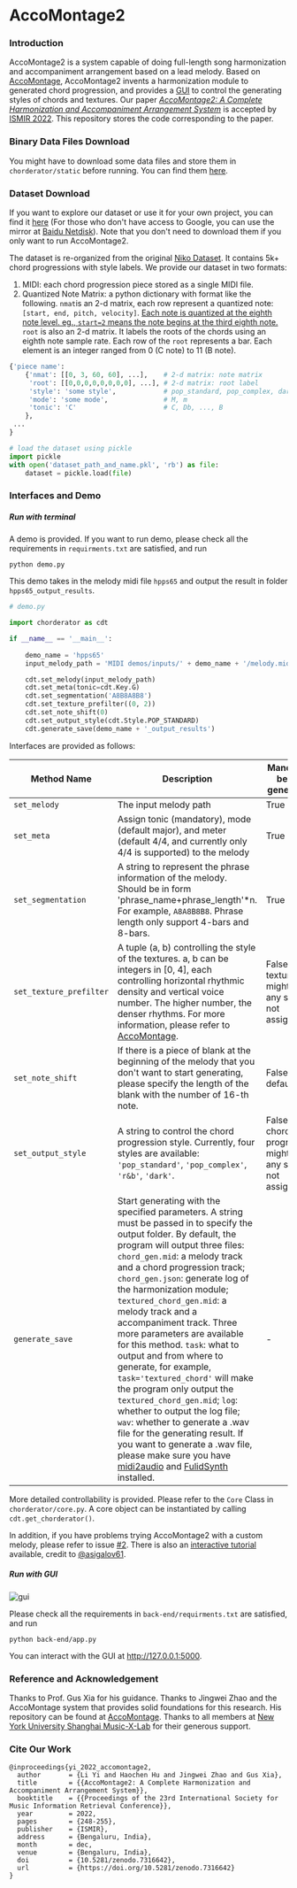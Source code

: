 # AccoMontage2

### Introduction

AccoMontage2 is a system capable of doing full-length song harmonization and accompaniment arrangement based on a lead melody. Based on [AccoMontage](https://github.com/zhaojw1998/accomontage), AccoMontage2 invents a harmonization module to generated chord progression, and provides a [GUI](https://billyyi.top/accomontage2/) to control the generating styles of chords and textures. Our paper *[AccoMontage2: A Complete Harmonization and Accompaniment Arrangement System](https://arxiv.org/abs/2209.00353)* is accepted by [ISMIR 2022](https://ismir2022.ismir.net/). This repository stores the code corresponding to the paper.

### Binary Data Files Download

You might have to download some data files and store them in `chorderator/static` before running. You can find them [here](https://drive.google.com/drive/folders/1z8oW16dZtdS06woHc7_rxserNJRrkc4s?usp=sharing).

### Dataset Download

If you want to explore our dataset or use it for your own project, you can find it [here](https://drive.google.com/drive/folders/1OxM_wjcDyprrDzXSEy7AAJ2v8E04TQAI?usp=sharing) (For those who don't have access to Google, you can use the mirror at [Baidu Netdisk](https://pan.baidu.com/s/15SAUUbwma7nva0y70IcSnw?pwd=k2iy)). Note that you don't need to download them if you only want to run AccoMontage2.

The dataset is re-organized from the original [Niko Dataset](https://www.pianoforproducers.com/nikos-ultimate-midi-pack/). It contains 5k+ chord progressions with style labels. We provide our dataset in two formats:

1. MIDI: each chord progression piece stored as a single MIDI file.
2. Quantized Note Matrix: a python dictionary with format like the following. `nmat`is an 2-d matrix, each row represent a quantized note: `[start, end, pitch, velocity]`. <u>Each note is quantized at the eighth note level. eg., `start=2` means the note begins at the third eighth note.</u> `root` is also an 2-d matrix. It labels the roots of the chords using an eighth note sample rate. Each row of the `root` represents a bar. Each element is an integer ranged from 0 (C note) to 11 (B note).

```python
{'piece name': 
 	{'nmat': [[0, 3, 60, 60], ...],    # 2-d matrix: note matrix
     'root': [[0,0,0,0,0,0,0,0], ...], # 2-d matrix: root label
     'style': 'some style',            # pop_standard, pop_complex, dark, r&b, unknown
     'mode': 'some mode',              # M, m
     'tonic': 'C'                      # C, Db, ..., B
    }, 
 ...
}

# load the dataset using pickle
import pickle
with open('dataset_path_and_name.pkl', 'rb') as file:
    dataset = pickle.load(file)
```

### Interfaces and Demo

##### Run with terminal

A demo is provided. If you want to run demo, please check all the requirements in ``requirments.txt`` are satisfied, and run

```
python demo.py
```

This demo takes in the melody midi file `hpps65` and output the result in folder `hpps65_output_results`.

```python
# demo.py

import chorderator as cdt

if __name__ == '__main__':
    
    demo_name = 'hpps65'
    input_melody_path = 'MIDI demos/inputs/' + demo_name + '/melody.mid'

    cdt.set_melody(input_melody_path)
    cdt.set_meta(tonic=cdt.Key.G)
    cdt.set_segmentation('A8B8A8B8')
    cdt.set_texture_prefilter((0, 2))
    cdt.set_note_shift(0)
    cdt.set_output_style(cdt.Style.POP_STANDARD)
    cdt.generate_save(demo_name + '_output_results')
```

Interfaces are provided as follows:

| Method Name             | Description                                                  | Mandatory before generating                                  | Usage Example                                            |
| ----------------------- | ------------------------------------------------------------ | ------------------------------------------------------------ | -------------------------------------------------------- |
| `set_melody`            | The input melody path                                        | True                                                         | `set_melody('input.mid')`                                |
| `set_meta`              | Assign tonic (mandatory), mode (default major), and meter (default 4/4, and currently only 4/4 is supported) to the melody | True                                                         | `set_meta(tonic=cdt.Key.A, mode=cdt.Mode.MAJOR)`         |
| `set_segmentation`      | A string to represent the phrase information of the melody. Should be in form 'phrase_name+phrase_length'*n. For example, `A8A8B8B8`. Phrase length only support 4-bars and 8-bars. | True                                                         | `set_segmentation('A8A8B8B8')`                           |
| `set_texture_prefilter` | A tuple (a, b) controlling the style of the textures. a, b can be integers in [0, 4], each controlling horizontal rhythmic density and vertical voice number. The higher number, the denser rhythms. For more information, please refer to [AccoMontage](https://github.com/zhaojw1998/AccoMontage). | False, texture might be in any style if not assigned         | `set_texture_prefilter((2,2))`                           |
| `set_note_shift`        | If there is a piece of blank at the beginning of the melody that you don't want to start generating, please specify the length of the blank with the number of 16-th note. | False, default 0                                             | `set_note_shift(16)`                                     |
| `set_output_style`      | A string to control the chord progression style. Currently, four styles are available: `'pop_standard'`, `'pop_complex'`, `'r&b'`, `'dark'`. | False, chord progression might be in any style if not assigned | `set_output_style(cdt.Style.POP_STANDARD)`               |
| `generate_save`         | Start generating with the specified parameters. A string must be passed in to specify the output folder. By default, the program will output three files: `chord_gen.mid`: a melody track and a chord progression track; `chord_gen.json`: generate log of the harmonization module; `textured_chord_gen.mid`: a melody track and a accompaniment track. Three more parameters are available for this method. `task`: what to output and from where to generate, for example, `task='textured_chord'` will make the program only output the `textured_chord_gen.mid`; `log`: whether to output the log file; `wav`: whether to generate a .wav file for the generating result. If you want to generate a .wav file, please make sure you have [midi2audio](https://pypi.org/project/midi2audio/) and [FulidSynth](https://www.fluidsynth.org/) installed. | -                                                            | `generate_save('generate_result', log=False, wav=False)` |

More detailed controllability is provided. Please refer to the `Core` Class in `chorderator/core.py`. A core object can be instantiated by calling `cdt.get_chorderator()`.

In addition, if you have problems trying AccoMontage2 with a custom melody, please refer to issue [#2](https://github.com/billyblu2000/AccoMontage2/issues/2).
There is also an [interactive tutorial](https://github.com/billyblu2000/AccoMontage2/tree/master/colab-notebooks) available, credit to [@asigalov61](https://github.com/asigalov61).

##### Run with GUI

![gui](https://github.com/billyblu2000/accomontage2/blob/master/docs/imgs/gui.jpg)

Please check all the requirements in ``back-end/requirments.txt`` are satisfied, and run

```
python back-end/app.py
```

You can interact with the GUI at http://127.0.0.1:5000.

### Reference and Acknowledgement

Thanks to Prof. Gus Xia for his guidance. Thanks to Jingwei Zhao and the AccoMontage system that provides solid foundations for this research. His repository can be found at [AccoMontage](https://github.com/zhaojw1998/AccoMontage). Thanks to all members at [New York University Shanghai Music-X-Lab](http://musicxlab.com) for their generous support.

### Cite Our Work
```
@inproceedings{yi_2022_accomontage2,
  author       = {Li Yi and Haochen Hu and Jingwei Zhao and Gus Xia},
  title        = {{AccoMontage2: A Complete Harmonization and Accompaniment Arrangement System}},
  booktitle    = {{Proceedings of the 23rd International Society for Music Information Retrieval Conference}},
  year         = 2022,
  pages        = {248-255},
  publisher    = {ISMIR},
  address      = {Bengaluru, India},
  month        = dec,
  venue        = {Bengaluru, India},
  doi          = {10.5281/zenodo.7316642},
  url          = {https://doi.org/10.5281/zenodo.7316642}
}
```
